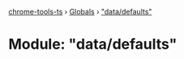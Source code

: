 [chrome-tools-ts](../README.md) › [Globals](../globals.md) › ["data/defaults"](_data_defaults_.md)

# Module: "data/defaults"


